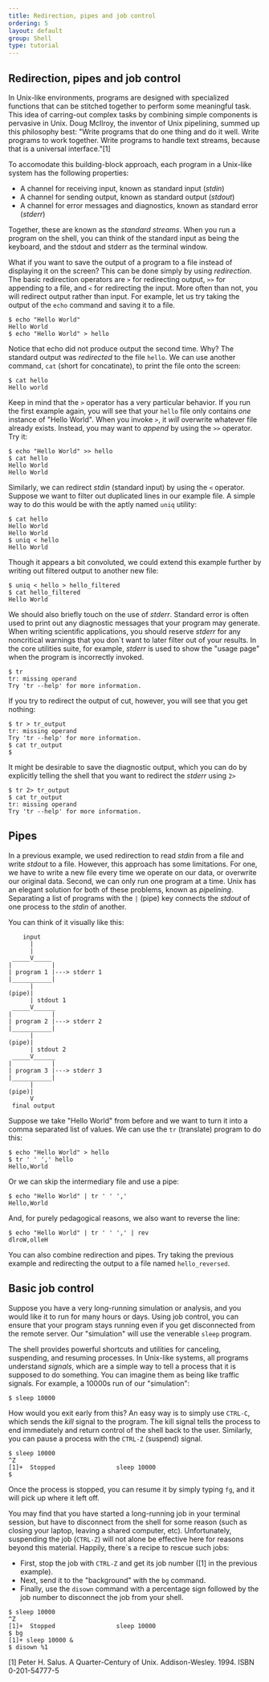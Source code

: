 ```yaml
---
title: Redirection, pipes and job control
ordering: 5
layout: default
group: Shell
type: tutorial
---
```


Redirection, pipes and job control
-----------------------------------

In Unix-like environments, programs are designed with specialized functions that can be stitched together to perform some meaningful task. This idea of carring-out complex tasks by combining simple components is pervasive in Unix. Doug McIlroy, the inventor of Unix pipelining, summed up this philosophy best: "Write programs that do one thing and do it well. Write programs to work together. Write programs to handle text streams, because that is a universal interface."[1]

To accomodate this building-block approach, each program in a Unix-like system has the following properties:

* A channel for receiving input, known as standard input (*stdin*)
* A channel for sending output, known as standard output (*stdout*)
* A channel for error messages and diagnostics, known as standard error (*stderr*)

Together, these are known as the *standard streams*. When you run a program on the shell, you can think of the standard input as being the keyboard, and the stdout and stderr as the terminal window.

What if you want to save the output of a program to a file instead of displaying it on the screen? This can be done simply by using *redirection*. The basic redirection operators are `>` for redirecting output, `>>` for appending to a file, and `<` for redirecting the input. More often than not, you will redirect output rather than input. For example, let us try taking the output of the `echo` command and saving it to a file.

```console
$ echo "Hello World"
Hello World
$ echo "Hello World" > hello
```

Notice that echo did not produce output the second time. Why? The standard output was _redirected_ to the file `hello`. We can use another command, `cat` (short for concatinate), to print the file onto the screen:

```console
$ cat hello
Hello world
```

Keep in mind that the `>` operator has a very particular behavior. If you run the first example again, you will see that your `hello` file only contains *one* instance of "Hello World". When you invoke `>`, it *will* overwrite whatever file already exists. Instead, you may want to *append* by using the `>>` operator. Try it:

```console
$ echo "Hello World" >> hello
$ cat hello
Hello World
Hello World
```

Similarly, we can redirect _stdin_ (standard input) by using the `<` operator. Suppose we want to filter out duplicated lines in our example file. A simple way to do this would be with the aptly named `uniq` utility:

```console
$ cat hello
Hello World
Hello World
$ uniq < hello
Hello World
```

Though it appears a bit convoluted, we could extend this example further by writing out filtered output to another new file:

```console
$ uniq < hello > hello_filtered
$ cat hello_filtered
Hello World
```

We should also briefly touch on the use of _stderr_. Standard error is often used to print out any diagnostic messages that your program may generate. When writing scientific applications, you should reserve _stderr_ for any noncritical warnings that you don`t want to later filter out of your results. In the core utilities suite, for example, _stderr_ is used to show the "usage page" when the program is incorrectly invoked.

```console
$ tr
tr: missing operand
Try 'tr --help' for more information.
```

If you try to redirect the output of cut, however, you will see that you get nothing:

```console
$ tr > tr_output
tr: missing operand
Try 'tr --help' for more information.
$ cat tr_output
$
```

It might be desirable to save the diagnostic output, which you can do by explicitly telling the shell that you want to redirect the _stderr_ using `2>`

```console
$ tr 2> tr_output
$ cat tr_output
tr: missing operand
Try 'tr --help' for more information.
```

Pipes
------

In a previous example, we used redirection to read _stdin_ from a file and write _stdout_ to a file. However, this approach has some limitations. For one, we have to write a new file every time we operate on our data, or overwrite our original data. Second, we can only run one program at a time. Unix has an elegant solution for both of these problems, known as _pipelining_. Separating a list of programs with the `|` (pipe) key connects the _stdout_ of one process to the _stdin_ of another.

You can think of it visually like this:

```console
    input  
      |
      |
 _____V_____
|           |
| program 1 |---> stderr 1
|___________|
      |
(pipe)| 
      | stdout 1
 _____V______
|           |
| program 2 |---> stderr 2
|___________|
      |
(pipe)| 
      | stdout 2
 _____V______
|           |
| program 3 |---> stderr 3
|___________|
      |
(pipe)|
      V
 final output
```

Suppose we take "Hello World" from before and we want to turn it into a comma separated list of values. We can use the `tr` (translate) program to do this:

```console
$ echo "Hello World" > hello
$ tr ' ' ',' hello
Hello,World
```

Or we can skip the intermediary file and use a pipe: 

```console
$ echo "Hello World" | tr ' ' ','
Hello,World
```

And, for purely pedagogical reasons, we also want to reverse the line:

```console
$ echo "Hello World" | tr ' ' ',' | rev
dlroW,olleH
```

You can also combine redirection and pipes. Try taking the previous example and redirecting the output to a file named `hello_reversed`.


Basic job control
-----------

Suppose you have a very long-running simulation or analysis, and you would like it to run for many hours or days. Using job control, you can ensure that your program stays running even if you get disconnected from the remote server. Our "simulation" will use the venerable `sleep` program.

The shell provides powerful shortcuts and utilities for canceling, suspending, and resuming processes. In Unix-like systems, all programs understand _signals_, which are a simple way to tell a process that it is supposed to do something. You can imagine them as being like traffic signals. For example, a 10000s run of our "simulation":

```console
$ sleep 10000
```

How would you exit early from this? An easy way is to simply use `CTRL-C`, which sends the _kill_ signal to the program. The kill signal tells the process to end immediately and return control of the shell back to the user. Similarly, you can pause a process with the `CTRL-Z` (suspend) signal. 

```console
$ sleep 10000
^Z
[1]+  Stopped                 sleep 10000
$
```

Once the process is stopped, you can resume it by simply typing `fg`, and it will pick up where it left off. 

You may find that you have started a long-running job in your terminal session, but have to disconnect from the shell for some reason (such as closing your laptop, leaving a shared computer, etc). Unfortunately, suspending the job (`CTRL-Z`) will not alone be effective here for reasons beyond this material. Happily, there`s a recipe to rescue such jobs:

* First, stop the job with `CTRL-Z` and get its job number ([1] in the previous example). 
* Next, send it to the "background" with the `bg` command.
* Finally, use the `disown` command with a percentage sign followed by the job number to disconnect the job from your shell.

```console
$ sleep 10000
^Z
[1]+  Stopped                 sleep 10000
$ bg 
[1]+ sleep 10000 &
$ disown %1
```


[1] Peter H. Salus. A Quarter-Century of Unix. Addison-Wesley. 1994. ISBN 0-201-54777-5
